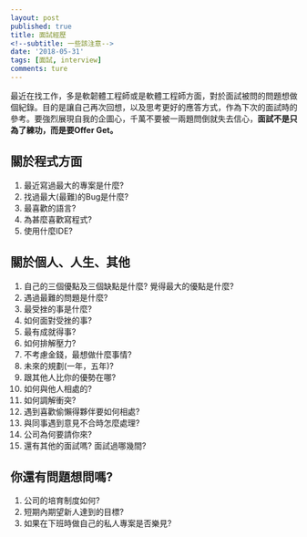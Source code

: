 ```yaml
---
layout: post
published: true
title: 面試經歷
<!--subtitle: 一些該注意-->
date: '2018-05-31'
tags: [面試, interview]
comments: ture
---
```


最近在找工作，多是軟韌體工程師或是軟體工程師方面，對於面試被問的問題想做個紀錄。目的是讓自己再次回想，以及思考更好的應答方式，作為下次的面試時的參考。要強烈展現自我的企圖心，千萬不要被一兩題問倒就失去信心，**面試不是只為了練功，而是要Offer Get。**

## 關於程式方面


1. 最近寫過最大的專案是什麼? 
2. 找過最大(最難)的Bug是什麼?
3. 最喜歡的語言?
4. 為甚麼喜歡寫程式?
5. 使用什麼IDE?



## 關於個人、人生、其他


1. 自己的三個優點及三個缺點是什麼? 覺得最大的優點是什麼?
2. 遇過最難的問題是什麼?
3. 最受挫的事是什麼?
3. 如何面對受挫的事?
4. 最有成就得事?
5. 如何排解壓力?
3. 不考慮金錢，最想做什麼事情?
4. 未來的規劃(一年，五年)?
5. 跟其他人比你的優勢在哪?
1. 如何與他人相處的?
2. 如何調解衝突?
2. 遇到喜歡偷懶得夥伴要如何相處?
3. 與同事遇到意見不合時怎麼處理?
4. 公司為何要請你來?
5. 還有其他的面試嗎? 面試過哪幾間?


## 你還有問題想問嗎?


1. 公司的培育制度如何?
2. 短期內期望新人達到的目標?
3. 如果在下班時做自己的私人專案是否樂見?








